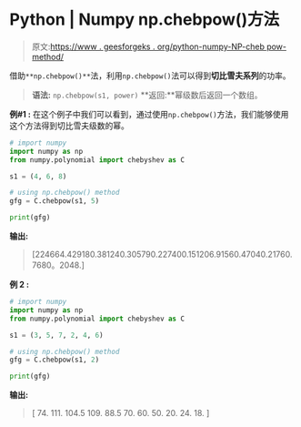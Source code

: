 # Python | Numpy np.chebpow()方法

> 原文:[https://www . geesforgeks . org/python-numpy-NP-cheb pow-method/](https://www.geeksforgeeks.org/python-numpy-np-chebpow-method/)

借助`**np.chebpow()**`法，利用`np.chebpow()`法可以得到**切比雪夫系列**的功率。

> **语法:** `np.chebpow(s1, power)`
> **返回:**幂级数后返回一个数组。

**例#1 :**
在这个例子中我们可以看到，通过使用`np.chebpow()`方法，我们能够使用这个方法得到切比雪夫级数的幂。

```py
# import numpy
import numpy as np
from numpy.polynomial import chebyshev as C

s1 = (4, 6, 8)

# using np.chebpow() method
gfg = C.chebpow(s1, 5)

print(gfg)
```

**输出:**

> [224664.429180.381240.305790.227400.151206.91560.47040.21760.
> 7680。2048.]

**例 2 :**

```py
# import numpy
import numpy as np
from numpy.polynomial import chebyshev as C

s1 = (3, 5, 7, 2, 4, 6)

# using np.chebpow() method
gfg = C.chebpow(s1, 2)

print(gfg)
```

**输出:**

> [ 74\. 111\. 104.5 109\. 88.5 70\. 60\. 50\. 20\. 24\. 18\. ]